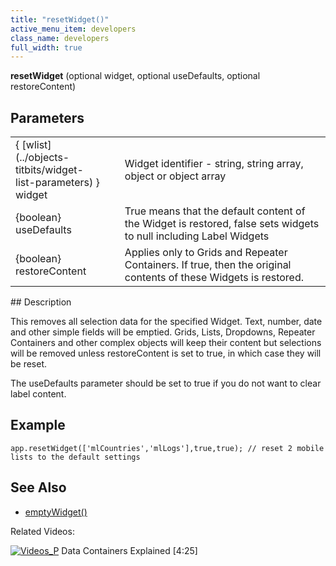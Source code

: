```yaml
---
title: "resetWidget()"
active_menu_item: developers
class_name: developers
full_width: true
---
```



**resetWidget** (optional widget, optional useDefaults, optional restoreContent)

## Parameters

<table>
<tr>
<td width="183">
{ [wlist](../objects-titbits/widget-list-parameters) } widget

</td>
<td width="9">
</td>
<td width="688">
Widget identifier - string, string array, object or object array

</td>
</tr>
<tr>
<td width="183">
{boolean} useDefaults

</td>
<td width="9">
</td>
<td width="688">
True means that the default content of the Widget is restored, false sets widgets to null including Label Widgets

</td>
</tr>
<tr>
<td width="183">
{boolean} restoreContent

</td>
<td width="9">
</td>
<td width="688">
Applies only to Grids and Repeater Containers. If true, then the original contents of these Widgets is restored.

</td>
</tr>
</table>
## Description

This removes all selection data for the specified Widget. Text, number, date and other simple fields will be emptied. Grids, Lists, Dropdowns, Repeater Containers and other complex objects will keep their content but selections will be removed unless restoreContent is set to true, in which case they will be reset.

The useDefaults parameter should be set to true if you do not want to clear label content.

## **Example**

    app.resetWidget(['mlCountries','mlLogs'],true,true); // reset 2 mobile lists to the default settings
   

## See Also

 - [emptyWidget()](emptywidget.htm)

Related Videos:

[![Videos\_P](/img/docs/videos_p.png)](http://www.youtube.com/v/TrfVkAavkOQ?autoplay=1&hd=1&fs=1&showsearch=0&rel=0&) Data Containers Explained [4:25]

